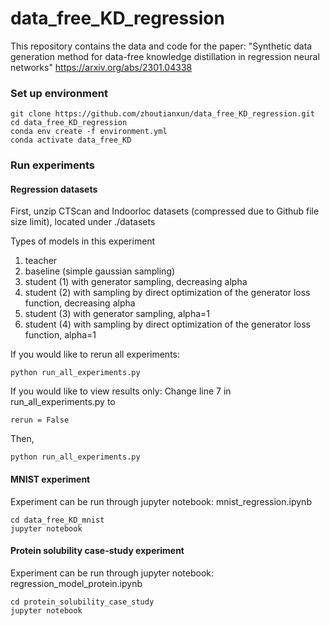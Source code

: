 # data_free_KD_regression

This repository contains the data and code for the paper: 
"Synthetic data generation method for data-free knowledge distillation in regression neural networks"
https://arxiv.org/abs/2301.04338

### Set up environment
```
git clone https://github.com/zhoutianxun/data_free_KD_regression.git
cd data_free_KD_regression
conda env create -f environment.yml
conda activate data_free_KD
```

### Run experiments
#### Regression datasets
First, unzip CTScan and Indoorloc datasets (compressed due to Github file size limit), located under ./datasets

Types of models in this experiment
1. teacher
2. baseline (simple gaussian sampling)
3. student (1) with generator sampling, decreasing alpha
4. student (2) with sampling by direct optimization of the generator loss function, decreasing alpha
5. student (3) with generator sampling, alpha=1
6. student (4) with sampling by direct optimization of the generator loss function, alpha=1

If you would like to rerun all experiments:
```
python run_all_experiments.py
```

If you would like to view results only: 
Change line 7 in run_all_experiments.py to
```
rerun = False
```
Then,
```
python run_all_experiments.py
```

#### MNIST experiment
Experiment can be run through jupyter notebook: mnist_regression.ipynb
```
cd data_free_KD_mnist
jupyter notebook
```

#### Protein solubility case-study experiment
Experiment can be run through jupyter notebook: regression_model_protein.ipynb
```
cd protein_solubility_case_study
jupyter notebook
```